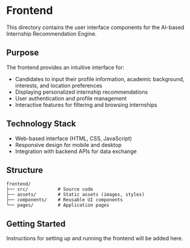 # Frontend

This directory contains the user interface components for the AI-based Internship Recommendation Engine.

## Purpose
The frontend provides an intuitive interface for:
- Candidates to input their profile information, academic background, interests, and location preferences
- Displaying personalized internship recommendations
- User authentication and profile management
- Interactive features for filtering and browsing internships

## Technology Stack
- Web-based interface (HTML, CSS, JavaScript)
- Responsive design for mobile and desktop
- Integration with backend APIs for data exchange

## Structure
```
frontend/
├── src/           # Source code
├── assets/        # Static assets (images, styles)
├── components/    # Reusable UI components
└── pages/         # Application pages
```

## Getting Started
Instructions for setting up and running the frontend will be added here.